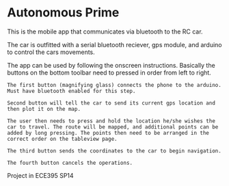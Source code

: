 Autonomous Prime
================

This is the mobile app that communicates via bluetooth to the RC car.

The car is outfitted with a serial bluetooth reciever, gps module, and arduino to control the cars movements.

The app can be used by following the onscreen instructions. Basically the buttons on the bottom toolbar need to pressed in order from left to right.

	The first button (magnifying glass) connects the phone to the arduino. Must have bluetooth enabled for this step.

	Second button will tell the car to send its current gps location and then plot it on the map.

	The user then needs to press and hold the location he/she wishes the car to travel. The route will be mapped, and additional points can be added by long pressing. The points then need to be arranged in the correct order on the tableview page.

	The third button sends the coordinates to the car to begin navigation.

	The fourth button cancels the operations.


Project in ECE395 SP14
